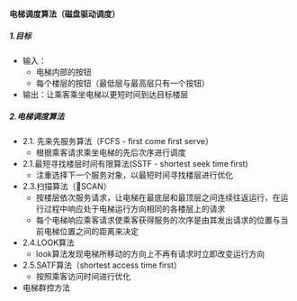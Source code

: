 #### 电梯调度算法（磁盘驱动调度）

##### 1.目标

- 输入：
  - 电梯内部的按钮
  - 每个楼层的按钮（最低层与最高层只有一个按钮）
- 输出：让乘客乘坐电梯以更短时间到达目标楼层

##### 2.电梯调度算法

- 2.1. 先来先服务算法（FCFS - first come first serve）
  - 根据乘客请求乘坐电梯的先后次序进行调度
- 2.1.最短寻找楼层时间有限算法(SSTF - shortest seek time first)
  - 注重选择下一个服务对象，以最短时间寻找楼层进行优化
- 2.3.扫描算法（SCAN）
  - 按楼层依次服务请求，让电梯在最底层和最顶层之间连续往返运行，在运行过程中响应处于电梯运行方向相同的各楼层上的请求
  - 每个电梯响应乘客请求使乘客获得服务的次序是由其发出请求的位置与当前电梯位置之间的距离来决定
- 2.4.LOOK算法
  - look算法发现电梯所移动的方向上不再有请求时立即改变运行方向
- 2.5.SATF算法（shortest access time first）
  - 按照乘客访问时间进行优化
- 电梯群控方法

































